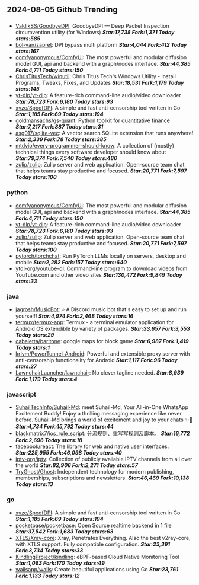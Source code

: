 ## 2024-08-05 Github Trending

### 
* [ValdikSS/GoodbyeDPI](https://github.com/ValdikSS/GoodbyeDPI): GoodbyeDPI — Deep Packet Inspection circumvention utility (for Windows) ***Star:17,738 Fork:1,371 Today stars:585***
* [bol-van/zapret](https://github.com/bol-van/zapret): DPI bypass multi platform ***Star:4,044 Fork:412 Today stars:167***
* [comfyanonymous/ComfyUI](https://github.com/comfyanonymous/ComfyUI): The most powerful and modular diffusion model GUI, api and backend with a graph/nodes interface. ***Star:44,385 Fork:4,711 Today stars:150***
* [ChrisTitusTech/winutil](https://github.com/ChrisTitusTech/winutil): Chris Titus Tech's Windows Utility - Install Programs, Tweaks, Fixes, and Updates ***Star:18,531 Fork:1,179 Today stars:145***
* [yt-dlp/yt-dlp](https://github.com/yt-dlp/yt-dlp): A feature-rich command-line audio/video downloader ***Star:78,723 Fork:6,180 Today stars:93***
* [xvzc/SpoofDPI](https://github.com/xvzc/SpoofDPI): A simple and fast anti-censorship tool written in Go ***Star:1,185 Fork:69 Today stars:194***
* [goldmansachs/gs-quant](https://github.com/goldmansachs/gs-quant): Python toolkit for quantitative finance ***Star:7,217 Fork:887 Today stars:31***
* [asg017/sqlite-vec](https://github.com/asg017/sqlite-vec): A vector search SQLite extension that runs anywhere! ***Star:2,339 Fork:78 Today stars:385***
* [mtdvio/every-programmer-should-know](https://github.com/mtdvio/every-programmer-should-know): A collection of (mostly) technical things every software developer should know about ***Star:79,374 Fork:7,540 Today stars:480***
* [zulip/zulip](https://github.com/zulip/zulip): Zulip server and web application. Open-source team chat that helps teams stay productive and focused. ***Star:20,771 Fork:7,597 Today stars:100***

### python
* [comfyanonymous/ComfyUI](https://github.com/comfyanonymous/ComfyUI): The most powerful and modular diffusion model GUI, api and backend with a graph/nodes interface. ***Star:44,385 Fork:4,711 Today stars:150***
* [yt-dlp/yt-dlp](https://github.com/yt-dlp/yt-dlp): A feature-rich command-line audio/video downloader ***Star:78,723 Fork:6,180 Today stars:93***
* [zulip/zulip](https://github.com/zulip/zulip): Zulip server and web application. Open-source team chat that helps teams stay productive and focused. ***Star:20,771 Fork:7,597 Today stars:100***
* [pytorch/torchchat](https://github.com/pytorch/torchchat): Run PyTorch LLMs locally on servers, desktop and mobile ***Star:2,282 Fork:157 Today stars:640***
* [ytdl-org/youtube-dl](https://github.com/ytdl-org/youtube-dl): Command-line program to download videos from YouTube.com and other video sites ***Star:130,472 Fork:9,849 Today stars:33***

### java
* [jagrosh/MusicBot](https://github.com/jagrosh/MusicBot): 🎶 A Discord music bot that's easy to set up and run yourself! ***Star:4,974 Fork:2,468 Today stars:16***
* [termux/termux-app](https://github.com/termux/termux-app): Termux - a terminal emulator application for Android OS extendible by variety of packages. ***Star:33,657 Fork:3,553 Today stars:29***
* [cabaletta/baritone](https://github.com/cabaletta/baritone): google maps for block game ***Star:6,987 Fork:1,419 Today stars:1***
* [krlvm/PowerTunnel-Android](https://github.com/krlvm/PowerTunnel-Android): Powerful and extensible proxy server with anti-censorship functionality for Android ***Star:1,117 Fork:96 Today stars:27***
* [LawnchairLauncher/lawnchair](https://github.com/LawnchairLauncher/lawnchair): No clever tagline needed. ***Star:8,939 Fork:1,179 Today stars:4***

### javascript
* [SuhailTechInfo/Suhail-Md](https://github.com/SuhailTechInfo/Suhail-Md): meet Suhail-Md, Your All-in-One WhatsApp Excitement Buddy! Enjoy a thrilling messaging experience like never before. Suhail-Md brings a world of excitement and joy to your chats ✨🤖 ***Star:4,734 Fork:15,792 Today stars:44***
* [blackmatrix7/ios_rule_script](https://github.com/blackmatrix7/ios_rule_script): 分流规则、重写写规则及脚本。 ***Star:16,772 Fork:2,696 Today stars:18***
* [facebook/react](https://github.com/facebook/react): The library for web and native user interfaces. ***Star:225,955 Fork:46,098 Today stars:40***
* [iptv-org/iptv](https://github.com/iptv-org/iptv): Collection of publicly available IPTV channels from all over the world ***Star:82,906 Fork:2,271 Today stars:57***
* [TryGhost/Ghost](https://github.com/TryGhost/Ghost): Independent technology for modern publishing, memberships, subscriptions and newsletters. ***Star:46,469 Fork:10,138 Today stars:13***

### go
* [xvzc/SpoofDPI](https://github.com/xvzc/SpoofDPI): A simple and fast anti-censorship tool written in Go ***Star:1,185 Fork:69 Today stars:194***
* [pocketbase/pocketbase](https://github.com/pocketbase/pocketbase): Open Source realtime backend in 1 file ***Star:37,542 Fork:1,683 Today stars:63***
* [XTLS/Xray-core](https://github.com/XTLS/Xray-core): Xray, Penetrates Everything. Also the best v2ray-core, with XTLS support. Fully compatible configuration. ***Star:23,391 Fork:3,734 Today stars:33***
* [KindlingProject/kindling](https://github.com/KindlingProject/kindling): eBPF-based Cloud Native Monitoring Tool ***Star:1,063 Fork:170 Today stars:49***
* [wailsapp/wails](https://github.com/wailsapp/wails): Create beautiful applications using Go ***Star:23,761 Fork:1,133 Today stars:12***
